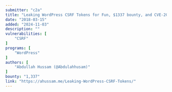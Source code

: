 ```yaml
---
submitter: "c2a"
title: "Leaking WordPress CSRF Tokens for Fun, $1337 bounty, and CVE-2017-5489"
date: "2018-03-15"
added: "2024-11-03"
description: ""
vulnerabilities: [
    "CSRF"
]
programs: [
    "WordPress"
]
authors: [
    "Abdullah Hussam (@Abdulahhusam)"
]
bounty: "1,337"
link: "https://ahussam.me/Leaking-WordPress-CSRF-Tokens/"
---
```




